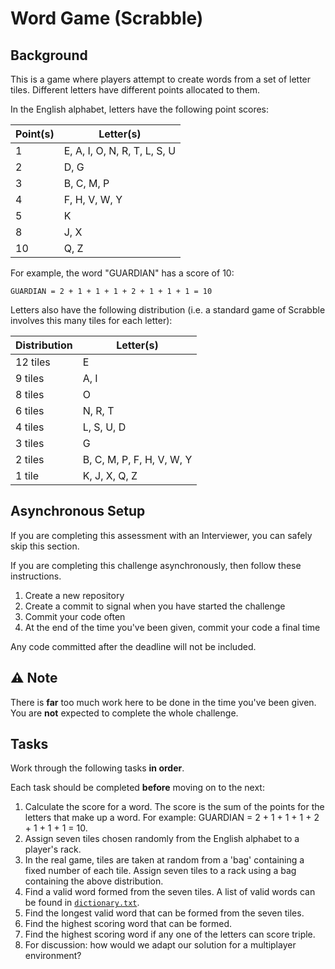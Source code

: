 # Word Game (Scrabble)

## Background
This is a game where players attempt to create words from a set of letter tiles.
Different letters have different points allocated to them.

In the English alphabet, letters have the following point scores:

| Point(s) | Letter(s)                    |
| -----    | ---------------------------- |
| 1        | E, A, I, O, N, R, T, L, S, U |
| 2        | D, G                         |
| 3        | B, C, M, P                   |
| 4        | F, H, V, W, Y                |
| 5        | K                            |
| 8        | J, X                         |
| 10       | Q, Z                         |

For example, the word "GUARDIAN" has a score of 10:

```
GUARDIAN = 2 + 1 + 1 + 1 + 2 + 1 + 1 + 1 = 10
```

Letters also have the following distribution (i.e. a standard game of Scrabble involves this many tiles for each letter):

| Distribution | Letter(s)                 |
| -------------| ------------------------- |
| 12 tiles     | E                         |
| 9 tiles      | A, I                      |
| 8 tiles      | O                         |
| 6 tiles      | N, R, T                   |
| 4 tiles      | L, S, U, D                |
| 3 tiles      | G                         |
| 2 tiles      | B, C, M, P, F, H, V, W, Y |
| 1 tile       | K, J, X, Q, Z             |

## Asynchronous Setup

If you are completing this assessment with an Interviewer, you can safely skip this section.

If you are completing this challenge asynchronously, then follow these instructions. 

1. Create a new repository
2. Create a commit to signal when you have started the challenge
3. Commit your code often
4. At the end of the time you've been given, commit your code a final time

Any code committed after the deadline will not be included.

## ⚠️ Note

There is **far** too much work here to be done in the time you've been given. You are **not** expected to complete the whole challenge. 

## Tasks

Work through the following tasks **in order**. 

Each task should be completed **before** moving on to the next:

1. Calculate the score for a word. The score is the sum of the points for the letters that make up a word. For example: GUARDIAN = 2 + 1 + 1 + 1 + 2 + 1 + 1 + 1 = 10.
2. Assign seven tiles chosen randomly from the English alphabet to a player's rack.
3. In the real game, tiles are taken at random from a 'bag' containing a fixed number of each tile. Assign seven tiles to a rack using a bag containing the above distribution.
4. Find a valid word formed from the seven tiles. A list of valid words can be found in [`dictionary.txt`](./dictionary.txt).
5. Find the longest valid word that can be formed from the seven tiles.
6. Find the highest scoring word that can be formed.
7. Find the highest scoring word if any one of the letters can score triple.
8. For discussion: how would we adapt our solution for a multiplayer environment?
